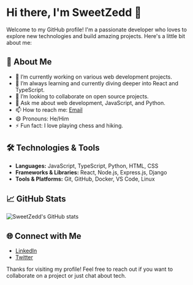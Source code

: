 # Hi there, I'm SweetZedd 👋

Welcome to my GitHub profile! I'm a passionate developer who loves to explore new technologies and build amazing projects. Here's a little bit about me:

## 🚀 About Me

- 🔭 I’m currently working on various web development projects.
- 🌱 I’m always learning and currently diving deeper into React and TypeScript.
- 👯 I’m looking to collaborate on open source projects.
- 💬 Ask me about web development, JavaScript, and Python.
- 📫 How to reach me: [Email](mailto:zeddy.austine@gmail.com)
- 😄 Pronouns: He/Him
- ⚡ Fun fact: I love playing chess and hiking.

## 🛠️ Technologies & Tools

- **Languages:** JavaScript, TypeScript, Python, HTML, CSS
- **Frameworks & Libraries:** React, Node.js, Express.js, Django
- **Tools & Platforms:** Git, GitHub, Docker, VS Code, Linux

## 📈 GitHub Stats

![SweetZedd's GitHub stats](https://github-readme-stats.vercel.app/api?username=SweetZedd&show_icons=true&theme=radical)

## 🌐 Connect with Me

- [LinkedIn](https://www.linkedin.com/in/sweetzedd)
- [Twitter](https://twitter.com/sweetzedd)

Thanks for visiting my profile! Feel free to reach out if you want to collaborate on a project or just chat about tech.
